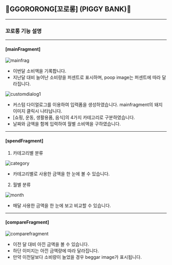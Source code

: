 ## :pig2:GGORORONG[꼬로롱] (PIGGY BANK):pig2:
------------
### 꼬로롱 기능 설명
------------
#### [mainFragment]
![mainfrag](https://user-images.githubusercontent.com/67946662/103258640-4805c280-49d9-11eb-88c3-099ed09fea4e.PNG)
* 이번달 소비액을 기록합니다.
* 지난달 대비 늘어난 소비량을 퍼센트로 표시하며, poop image는 퍼센트에 따라 달라집니다.

![customdialog1](https://user-images.githubusercontent.com/67946662/103258779-eb56d780-49d9-11eb-8852-1d760ed0f277.PNG)
* 커스텀 다이얼로그를 이용하여 입력폼을 생성하였습니다. mainfragment의 돼지 이미지 클릭시 나타납니다.
* [쇼핑, 운동, 생활용품, 음식]의 4가지 카테고리로 구분하였습니다.
* 날짜와 금액을 함께 입력하여 월별 소비액을 구하였습니다.
------------
#### [spendFragment]
1. 카테고리별 분류

![category](https://user-images.githubusercontent.com/67946662/103258858-4be61480-49da-11eb-81e3-70c4e45f2dfc.PNG)

* 카테고리별로 사용한 금액을 한 눈에 볼 수 있습니다.
2. 월별 분류

![month](https://user-images.githubusercontent.com/67946662/103258895-76d06880-49da-11eb-97fb-6a0e9c766f5e.PNG)

* 매달 사용한 금액을 한 눈에 보고 비교할 수 있습니다.
------------
#### [compareFragment]
![comparefragment](https://user-images.githubusercontent.com/67946662/103258950-9a93ae80-49da-11eb-972f-a4acb7154f98.PNG)
* 이전 달 대비 아낀 금액을 볼 수 있습니다.
* 하단 이미지는 아낀 금액량에 따라 달라집니다.
* 만약 이전달보다 소비량이 늘었을 경우 beggar image가 표시됩니다.
